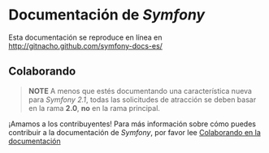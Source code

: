 Documentación de *Symfony*
==========================

Esta documentación se reproduce en línea en http://gitnacho.github.com/symfony-docs-es/

Colaborando
-----------

>**NOTE**
>A menos que estés documentando una característica nueva para *Symfony 2.1*, todas las solicitudes de atracción se deben basar en la rama **2.0**, **no** en la rama principal.

¡Amamos a los contribuyentes! Para más información sobre cómo puedes contribuir a la documentación de *Symfony*, por favor lee [Colaborando en la documentación](<http://gitnacho.github.com/symfony-docs-es/contributing/documentation/overview.html>) 
